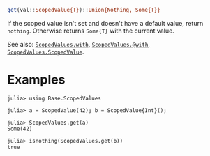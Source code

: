```julia
get(val::ScopedValue{T})::Union{Nothing, Some{T}}
```

If the scoped value isn't set and doesn't have a default value, return `nothing`. Otherwise returns `Some{T}` with the current value.

See also: [`ScopedValues.with`](@ref), [`ScopedValues.@with`](@ref), [`ScopedValues.ScopedValue`](@ref).

# Examples

```jldoctest
julia> using Base.ScopedValues

julia> a = ScopedValue(42); b = ScopedValue{Int}();

julia> ScopedValues.get(a)
Some(42)

julia> isnothing(ScopedValues.get(b))
true
```
